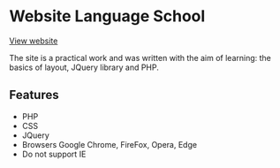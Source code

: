 # Website Language School
[View website](http://lang-school.epizy.com/)

The site is a practical work and was written with the aim of learning: the basics of layout,  JQuery library and PHP.

## Features
- PHP
- CSS
- JQuery
- Browsers Google Chrome, FireFox, Opera, Edge
- Do not support IE
